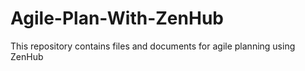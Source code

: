 # Agile-Plan-With-ZenHub
This repository contains files and documents for agile planning using ZenHub

